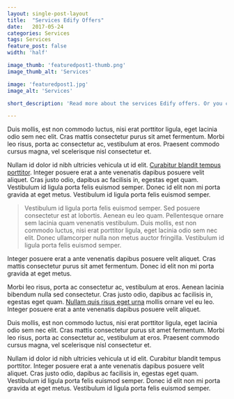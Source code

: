 ```yaml
---
layout: single-post-layout
title:  "Services Edify Offers"
date:   2017-05-24
categories: Services
tags: Services
feature_post: false
width: 'half'

image_thumb: 'featuredpost1-thumb.png'
image_thumb_alt: 'Services'

image: 'featuredpost1.jpg'
image_alt: 'Services'

short_description: 'Read more about the services Edify offers. Or you can flip the fun flippy cards and click the pretty button to see this post content.'

---
```


Duis mollis, est non commodo luctus, nisi erat porttitor ligula, eget lacinia odio sem nec elit. Cras mattis consectetur purus sit amet fermentum. Morbi leo risus, porta ac consectetur ac, vestibulum at eros. Praesent commodo cursus magna, vel scelerisque nisl consectetur et.

Nullam id dolor id nibh ultricies vehicula ut id elit. [Curabitur blandit tempus porttitor](#). Integer posuere erat a ante venenatis dapibus posuere velit aliquet. Cras justo odio, dapibus ac facilisis in, egestas eget quam. Vestibulum id ligula porta felis euismod semper. Donec id elit non mi porta gravida at eget metus. Vestibulum id ligula porta felis euismod semper.

> Vestibulum id ligula porta felis euismod semper. Sed posuere consectetur est at lobortis. Aenean eu leo quam. Pellentesque ornare sem lacinia quam venenatis vestibulum. Duis mollis, est non commodo luctus, nisi erat porttitor ligula, eget lacinia odio sem nec elit. Donec ullamcorper nulla non metus auctor fringilla. Vestibulum id ligula porta felis euismod semper.

Integer posuere erat a ante venenatis dapibus posuere velit aliquet. Cras mattis consectetur purus sit amet fermentum. Donec id elit non mi porta gravida at eget metus.

Morbi leo risus, porta ac consectetur ac, vestibulum at eros. Aenean lacinia bibendum nulla sed consectetur. Cras justo odio, dapibus ac facilisis in, egestas eget quam. [Nullam quis risus eget urna](#) mollis ornare vel eu leo. Integer posuere erat a ante venenatis dapibus posuere velit aliquet.

Duis mollis, est non commodo luctus, nisi erat porttitor ligula, eget lacinia odio sem nec elit. Cras mattis consectetur purus sit amet fermentum. Morbi leo risus, porta ac consectetur ac, vestibulum at eros. Praesent commodo cursus magna, vel scelerisque nisl consectetur et.

Nullam id dolor id nibh ultricies vehicula ut id elit. Curabitur blandit tempus porttitor. Integer posuere erat a ante venenatis dapibus posuere velit aliquet. Cras justo odio, dapibus ac facilisis in, egestas eget quam. Vestibulum id ligula porta felis euismod semper. Donec id elit non mi porta gravida at eget metus. Vestibulum id ligula porta felis euismod semper.


